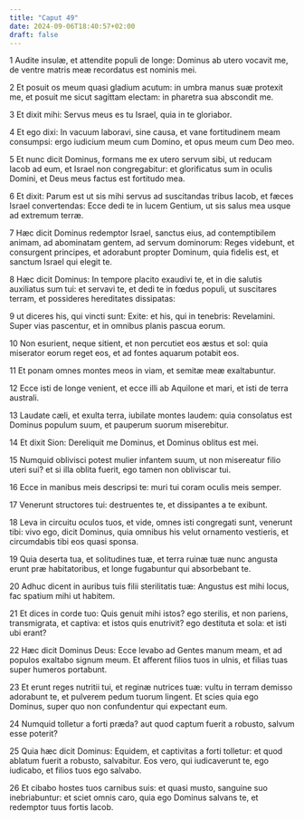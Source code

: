 ```yaml
---
title: "Caput 49"
date: 2024-09-06T18:40:57+02:00
draft: false
---
```




1 Audite insulæ, et attendite populi de longe: Dominus ab utero vocavit me, de ventre matris meæ recordatus est nominis mei.

2 Et posuit os meum quasi gladium acutum: in umbra manus suæ protexit me, et posuit me sicut sagittam electam: in pharetra sua abscondit me.

3 Et dixit mihi: Servus meus es tu Israel, quia in te gloriabor.

4 Et ego dixi: In vacuum laboravi, sine causa, et vane fortitudinem meam consumpsi: ergo iudicium meum cum Domino, et opus meum cum Deo meo.

5 Et nunc dicit Dominus, formans me ex utero servum sibi, ut reducam Iacob ad eum, et Israel non congregabitur: et glorificatus sum in oculis Domini, et Deus meus factus est fortitudo mea.

6 Et dixit: Parum est ut sis mihi servus ad suscitandas tribus Iacob, et fæces Israel convertendas: Ecce dedi te in lucem Gentium, ut sis salus mea usque ad extremum terræ.

7 Hæc dicit Dominus redemptor Israel, sanctus eius, ad contemptibilem animam, ad abominatam gentem, ad servum dominorum: Reges videbunt, et consurgent principes, et adorabunt propter Dominum, quia fidelis est, et sanctum Israel qui elegit te.

8 Hæc dicit Dominus: In tempore placito exaudivi te, et in die salutis auxiliatus sum tui: et servavi te, et dedi te in fœdus populi, ut suscitares terram, et possideres hereditates dissipatas:

9 ut diceres his, qui vincti sunt: Exite: et his, qui in tenebris: Revelamini. Super vias pascentur, et in omnibus planis pascua eorum.

10 Non esurient, neque sitient, et non percutiet eos æstus et sol: quia miserator eorum reget eos, et ad fontes aquarum potabit eos.

11 Et ponam omnes montes meos in viam, et semitæ meæ exaltabuntur.

12 Ecce isti de longe venient, et ecce illi ab Aquilone et mari, et isti de terra australi.

13 Laudate cæli, et exulta terra, iubilate montes laudem: quia consolatus est Dominus populum suum, et pauperum suorum miserebitur.

14 Et dixit Sion: Dereliquit me Dominus, et Dominus oblitus est mei.

15 Numquid oblivisci potest mulier infantem suum, ut non misereatur filio uteri sui? et si illa oblita fuerit, ego tamen non obliviscar tui.

16 Ecce in manibus meis descripsi te: muri tui coram oculis meis semper.

17 Venerunt structores tui: destruentes te, et dissipantes a te exibunt.

18 Leva in circuitu oculos tuos, et vide, omnes isti congregati sunt, venerunt tibi: vivo ego, dicit Dominus, quia omnibus his velut ornamento vestieris, et circumdabis tibi eos quasi sponsa.

19 Quia deserta tua, et solitudines tuæ, et terra ruinæ tuæ nunc angusta erunt præ habitatoribus, et longe fugabuntur qui absorbebant te.

20 Adhuc dicent in auribus tuis filii sterilitatis tuæ: Angustus est mihi locus, fac spatium mihi ut habitem.

21 Et dices in corde tuo: Quis genuit mihi istos? ego sterilis, et non pariens, transmigrata, et captiva: et istos quis enutrivit? ego destituta et sola: et isti ubi erant?

22 Hæc dicit Dominus Deus: Ecce levabo ad Gentes manum meam, et ad populos exaltabo signum meum. Et afferent filios tuos in ulnis, et filias tuas super humeros portabunt.

23 Et erunt reges nutritii tui, et reginæ nutrices tuæ: vultu in terram demisso adorabunt te, et pulverem pedum tuorum lingent. Et scies quia ego Dominus, super quo non confundentur qui expectant eum.

24 Numquid tolletur a forti præda? aut quod captum fuerit a robusto, salvum esse poterit?

25 Quia hæc dicit Dominus: Equidem, et captivitas a forti tolletur: et quod ablatum fuerit a robusto, salvabitur. Eos vero, qui iudicaverunt te, ego iudicabo, et filios tuos ego salvabo.

26 Et cibabo hostes tuos carnibus suis: et quasi musto, sanguine suo inebriabuntur: et sciet omnis caro, quia ego Dominus salvans te, et redemptor tuus fortis Iacob.

